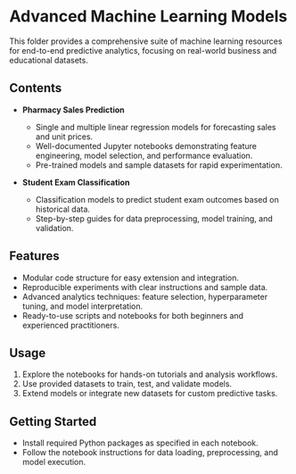 
# Advanced Machine Learning Models

This folder provides a comprehensive suite of machine learning resources for end-to-end predictive analytics, focusing on real-world business and educational datasets.

## Contents

- **Pharmacy Sales Prediction**
  - Single and multiple linear regression models for forecasting sales and unit prices.
  - Well-documented Jupyter notebooks demonstrating feature engineering, model selection, and performance evaluation.
  - Pre-trained models and sample datasets for rapid experimentation.

- **Student Exam Classification**
  - Classification models to predict student exam outcomes based on historical data.
  - Step-by-step guides for data preprocessing, model training, and validation.

## Features

- Modular code structure for easy extension and integration.
- Reproducible experiments with clear instructions and sample data.
- Advanced analytics techniques: feature selection, hyperparameter tuning, and model interpretation.
- Ready-to-use scripts and notebooks for both beginners and experienced practitioners.

## Usage

1. Explore the notebooks for hands-on tutorials and analysis workflows.
2. Use provided datasets to train, test, and validate models.
3. Extend models or integrate new datasets for custom predictive tasks.

## Getting Started

- Install required Python packages as specified in each notebook.
- Follow the notebook instructions for data loading, preprocessing, and model execution.
